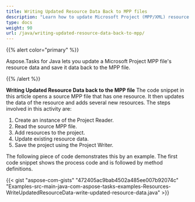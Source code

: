 ```yaml
---
title: Writing Updated Resource Data Back to MPP files
description: "Learn how to update Microsoft Project (MPP/XML) resource fields using Aspose.Tasks for Java."
type: docs
weight: 90
url: /java/writing-updated-resource-data-back-to-mpp/
---
```


{{% alert color="primary" %}}

Aspose.Tasks for Java lets you update a Microsoft Project MPP file's resource data and save it data back to the MPP file.

{{% /alert %}}

**Writing Updated Resource Data back to the MPP file**
The code snippet in this article opens a source MPP file that has one resource. It then updates the data of the resource and adds several new resources. The steps involved in this activity are:

1. Create an instance of the Project Reader.
2. Read the source MPP file.
3. Add resources to the project.
4. Update existing resource data.
5. Save the project using the Project Writer.

The following piece of code demonstrates this by an example. The first code snippet shows the process code and is followed by method definitions.

{{< gist "aspose-com-gists" "472405ac9bab4502a485ee007b92074c" "Examples-src-main-java-com-aspose-tasks-examples-Resources-WriteUpdatedResourceData-write-updated-resource-data.java" >}}
